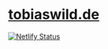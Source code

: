 # [tobiaswild.de](https://www.tobiaswild.de)
[![Netlify Status](https://api.netlify.com/api/v1/badges/40ca5015-56b6-41e2-a00a-b31134e5f063/deploy-status)](https://app.netlify.com/sites/mystifying-cray-72b565/deploys)
